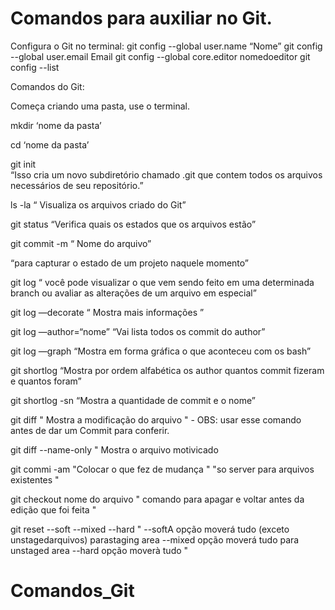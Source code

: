 # Comandos para auxiliar no Git.
Configura o Git no terminal:
git config --global user.name “Nome”
git config --global user.email Email
git config --global core.editor nomedoeditor
git config --list

Comandos do Git:

Começa criando uma pasta, use o terminal.

mkdir ‘nome da pasta’

cd ‘nome da pasta’

git init      
“Isso cria um novo subdiretório chamado .git que contem todos os arquivos necessários de seu repositório.”

ls -la 
“ Visualiza os arquivos criado do Git”

git status 
“Verifica quais os estados que os arquivos estão”

git commit -m “ Nome do arquivo” 

“para capturar o estado de um projeto naquele momento”

git log 
“ você pode visualizar o que vem sendo feito em uma determinada branch ou avaliar as alterações de um arquivo em especial”

git log —decorate
“ Mostra mais informações ” 

git log —author=“nome”
“Vai lista todos os commit do author”

git log —graph
“Mostra em forma gráfica o que aconteceu com os bash”

git shortlog 
“Mostra por ordem alfabética os author quantos commit fizeram e quantos foram”

git shortlog -sn
“Mostra a quantidade de commit e o nome”

git diff
" Mostra a modificação do arquivo " - OBS: usar esse comando antes de dar um Commit para conferir.

git diff --name-only
" Mostra o arquivo motivicado 

git commi -am "Colocar o que fez de mudança "
"so server para arquivos existentes "

git checkout nome do arquivo
" comando para apagar e voltar antes da edição que foi feita "

git reset --soft --mixed --hard
" --softA opção moverá tudo (exceto unstagedarquivos) parastaging area
  --mixed opção moverá tudo para unstaged area
  --hard opção moverà tudo "




# Comandos_Git
